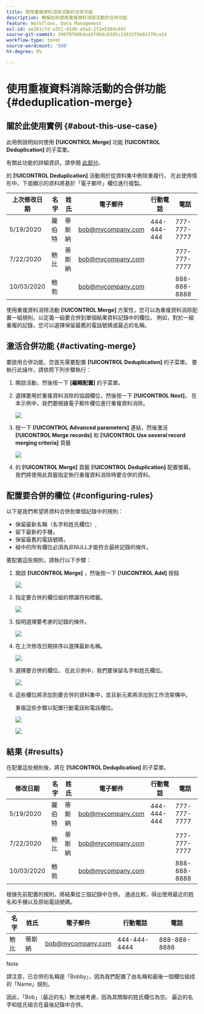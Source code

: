 ```yaml
---
title: 使用重複資料消除活動的合併功能
description: 瞭解如何使用重複資料消除活動的合併功能
feature: Workflows, Data Management
exl-id: ee201cfd-a351-41d8-a5ad-2f2e538dc643
source-git-commit: 190707b8b1ea5f90dc6385c13832fbb01378ca1d
workflow-type: tm+mt
source-wordcount: '550'
ht-degree: 8%

---
```


# 使用重複資料消除活動的合併功能 {#deduplication-merge}



## 關於此使用實例 {#about-this-use-case}

此用例說明如何使用 **[!UICONTROL Merge]** 功能 **[!UICONTROL Deduplication]** 的子菜單。

有關此功能的詳細資訊，請參閱 [此部分](deduplication.md#merging-fields-into-single-record)。

的 **[!UICONTROL Deduplication]** 活動用於從資料集中刪除重複行。 在此使用情形中，下面顯示的資料將基於「電子郵件」欄位進行複製。

| 上次修改日期 | 名字 | 姓氏 | 電子郵件 | 行動電話 | 電話 |
|-----|------------|-----------|-------|--------------|------|
| 5/19/2020 | 羅伯特 | 蒂斯納 | bob@mycompany.com | 444-444-444 | 777-777-7777 |
| 7/22/2020 | 鮑比 | 蒂斯納 | bob@mycompany.com |  | 777-777-7777 |
| 10/03/2020 | 鮑勃 |  | bob@mycompany.com |  | 888-888-8888 |

使用重複資料消除活動 **[!UICONTROL Merge]** 方案性，您可以為重複資料消除配置一組規則，以定義一組要合併到單個結果資料記錄中的欄位。 例如，對於一組重複的記錄，您可以選擇保留最舊的電話號碼或最近的名稱。

## 激活合併功能 {#activating-merge}


要啟用合併功能，您首先需要配置 **[!UICONTROL Deduplication]** 的子菜單。 要執行此操作，請依照下列步驟執行：

1. 開啟活動，然後按一下 **[編輯配置]** 的子菜單。

1. 選擇要用於重複資料消除的協調欄位，然後按一下 **[!UICONTROL Next]**。 在本示例中，我們要根據電子郵件欄位進行重複資料消除。

   ![](assets/uc_merge_edit.png)

1. 按一下 **[!UICONTROL Advanced parameters]** 連結，然後激活 **[!UICONTROL Merge records]** 和 **[!UICONTROL Use several record merging criteria]** 頁籤

   ![](assets/uc_merge_advanced_parameters.png)

1. 的 **[!UICONTROL Merge]** 頁籤 **[!UICONTROL Deduplication]** 配置螢幕。 我們將使用此頁籤指定執行重複資料消除時要合併的資料。

## 配置要合併的欄位 {#configuring-rules}

以下是我們希望將資料合併到單個記錄中的規則：

* 保留最新名稱（名字和姓氏欄位）,
* 留下最新的手機，
* 保留最舊的電話號碼，
* 組中的所有欄位必須為非NULL才能符合最終記錄的條件。

要配置這些規則，請執行以下步驟：

1. 開啟 **[!UICONTROL Merge]** ，然後按一下 **[!UICONTROL Add]** 按鈕

   ![](assets/uc_merge_add.png)

1. 指定要合併的欄位組的標識符和標籤。

   ![](assets/uc_merge_identifier.png)

1. 指明選擇要考慮的記錄的條件。

   ![](assets/uc_merge_filter.png)

1. 在上次修改日期排序以選擇最新名稱。

   ![](assets/uc_merge_sort.png)

1. 選擇要合併的欄位。 在此示例中，我們要保留名字和姓氏欄位。

   ![](assets/uc_merge_keep.png)

1. 這些欄位將添加到要合併的資料集中，並且新元素將添加到工作流架構中。

   重複這些步驟以配置行動電話和電話欄位。

   ![](assets/dedup8.png)

   ![](assets/dedup9.png)

## 結果 {#results}

在配置這些規則後，將在 **[!UICONTROL Deduplication]** 的子菜單。

| 修改日期 | 名字 | 姓氏 | 電子郵件 | 行動電話 | 電話 |
|-----|------------|-----------|-------|--------------|------|
| 5/19/2020 | 羅伯特 | 蒂斯納 | bob@mycompany.com | 444-444-444 | 777-777-7777 |
| 7/22/2020 | 鮑比 | 蒂斯納 | bob@mycompany.com |  | 777-777-7777 |
| 10/03/2020 | 鮑勃 |  | bob@mycompany.com |  | 888-888-8888 |

根據先前配置的規則，將結果從三個記錄中合併。 通過比較，得出使用最近的姓名和手機以及原始電話號碼。

| 名字 | 姓氏 | 電子郵件 | 行動電話 | 電話 |
|------------|-----------|-------|--------------|------|
| 鮑比 | 蒂斯納 | bob@mycompany.com | 444-444-4444 | 888-888-8888 |

>[!NOTE]
>
> 請注意，已合併的名稱是「Bobby」，因為我們配置了由名稱和最後一個欄位組成的「Name」規則。
>
>因此，「Bob」（最近的名）無法被考慮，因為其關聯的姓氏欄位為空。 最近的名字和姓氏組合在最後記錄中合併。
